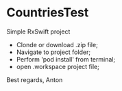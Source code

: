 # CountriesTest
Simple RxSwift project


- Clonde or download .zip file;
- Navigate to project folder;
- Perform 'pod install' from terminal;
- open .workspace project file;

Best regards,
Anton
